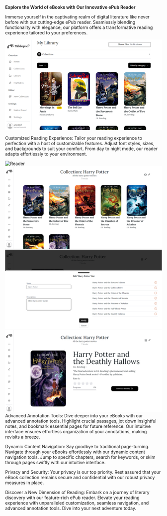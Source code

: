 <b>Explore the World of eBooks with Our Innovative ePub Reader</b>

Immerse yourself in the captivating realm of digital literature like never before with our cutting-edge ePub reader. Seamlessly blending functionality with elegance, our platform offers a transformative reading experience tailored to your preferences.

![Home](Screenshots/screencapture-localhost-5173-2024-03-29-15_02_11.png)

Customized Reading Experience: Tailor your reading experience to perfection with a host of customizable features. Adjust font styles, sizes, and backgrounds to suit your comfort. From day to night mode, our reader adapts effortlessly to your environment.

![Reader](Screenshots/Reader.pnng)
![Collection](Screenshots/Screenshot%202024-03-29%20150844.png) ![Collection](Screenshots/Screenshot%202024-03-29%20150941.png) ![Collection](Screenshots/Screenshot%202024-03-29%20150920.png)
Advanced Annotation Tools: Dive deeper into your eBooks with our advanced annotation tools. Highlight crucial passages, jot down insightful notes, and bookmark essential pages for future reference. Our intuitive interface ensures effortless organization of your annotations, making revisits a breeze.

Dynamic Content Navigation: Say goodbye to traditional page-turning. Navigate through your eBooks effortlessly with our dynamic content navigation tools. Jump to specific chapters, search for keywords, or skim through pages swiftly with our intuitive interface.

Privacy and Security: Your privacy is our top priority. Rest assured that your eBook collection remains secure and confidential with our robust privacy measures in place.

Discover a New Dimension of Reading: Embark on a journey of literary discovery with our feature-rich ePub reader. Elevate your reading experience with unparalleled customization, seamless navigation, and advanced annotation tools. Dive into your next adventure today.

